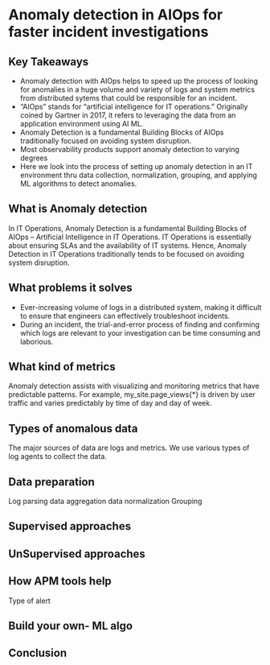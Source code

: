 # Anomaly detection in AIOps for faster incident investigations

## Key Takeaways
- Anomaly detection with AIOps helps to speed up the process of looking for anomalies in a huge volume and variety of logs and system metrics from distributed sytems that could be responsible for an incident.
- “AIOps” stands for “artificial intelligence for IT operations.” Originally coined by Gartner in 2017, it refers to leveraging the data from an application environment using AI ML.
- Anomaly Detection is a fundamental Building Blocks of AIOps traditionally focused on avoiding system disruption.
- Most observability products support anomaly detection to varying degrees
- Here we look into the process of setting up anomaly detection in an IT environment thru data collection, normalization, grouping, and applying ML algorithms to detect anomalies.

## What is Anomaly detection
In IT Operations, Anomaly Detection is a fundamental Building Blocks of AIOps – Artificial Intelligence in IT Operations. IT Operations is essentially about ensuring SLAs and the availability of IT systems. Hence, Anomaly Detection in IT Operations traditionally tends to be focused on avoiding system disruption.

## What problems it solves
- Ever-increasing volume of logs in a distributed system, making it difficult to ensure that engineers can effectively troubleshoot incidents. 
- During an incident, the trial-and-error process of finding and confirming which logs are relevant to your investigation can be time consuming and laborious.

## What kind of metrics
Anomaly detection assists with visualizing and monitoring metrics that have predictable patterns. For example, my_site.page_views{*} is driven by user traffic and varies predictably by time of day and day of week. 

## Types of anomalous data
The major sources of data are logs and metrics. We use various types of log agents to collect the data.

## Data preparation
Log parsing
data aggregation
data normalization
Grouping

## Supervised approaches

## UnSupervised approaches




## How APM tools help 
Type of alert

## Build your own- ML algo

## Conclusion
